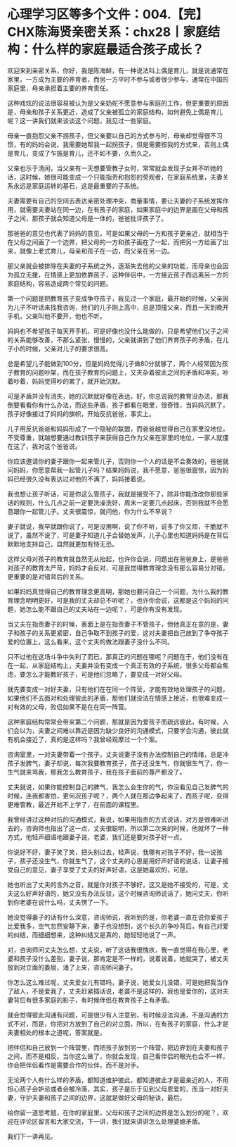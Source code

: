 # 心理学习区等多个文件：004.【完】CHX陈海贤亲密关系：chx28丨家庭结构：什么样的家庭最适合孩子成长？

欢迎来到亲密关系，你好，我是陈海鲜，有一种说法叫上偶是育儿，就是说通常在家里，一方成为主要的养育者，而另一方平时不参与或者很少参与，通常在中国的家庭里，母亲承担着主要的养育责任。

这种戏炫的说法很容易被认为是父亲奶舵不愿意参与家庭的工作，但更重要的原因是，母亲和孩子关系更近，造成了父亲被孤立的家庭结构，如何避免上偶是育儿呢？这一讲我们就来谈谈这个问题，我见过一些家庭。

母亲一直抱怨父亲不拐孩子，但父亲要以自己的方式参与时，母亲却觉得很不习惯，有的妈妈会说，我需要她帮我一起拐孩子，但是需要按我的方式来，否则上偶是育儿，变成了乍施是育儿，还不如不要，久而久之。

父亲也乐于清闲，当父亲有一天想要管教子女时，常常就会发现子女并不听她的话，这时候，她很可能变成一个只能指责和抱怨的旁观者，在家庭系统里，夫妻关系永远是家庭运转的基石，这是最重要的子系统。

夫妻需要有自己的空间去表达亲密处理冲突，商量事情，要让夫妻的子系统发挥作用，就需要夫妻站在同一边，在有孩子的家庭，如果家庭中的边界是画在父母和孩子之间，那孩子就会知道父母是一体的，爸爸批评孩子了。

那爸爸的意见也代表了妈妈的意见，可是如果父母的一方和孩子更亲近，就相当于在父母之间画了一个边界，把父母的一方和孩子画在了一起，而把另一方给画了出来，就像上老式育儿，母亲和孩子在一边，而父亲在另一边。

那父亲就会被排除在夫妻的子系统之外，逐渐失去他的父亲的功能，而母亲也会因为孤立无援，在情感上更加依靠孩子，这种伴侣中，一方接近孩子而远离另一方的家庭结构，容易造成两个常见的问题。

第一个问题是把教育孩子变成争夺孩子，我见过一个家庭，最开始的时候，父亲因为儿子不听话来找我咨询，他们的儿子刚上高中，总是顶撞父亲，而且一天到晚开手机，父亲叫他不要开，他也不听。

妈妈也不希望孩子每天开手机，可是好像也没什么能做的，只是希望他们父子之间的关系能够改善，不那么紧张，慢慢的，父亲就讲到了他们养育孩子的矛盾，在儿子小的时候，父亲对儿子的要求很高。

总是希望儿子能做到100分，但是妈妈觉得儿子做80分就够了，两个人经常因为孩子教育的问题吵架，而在孩子教育的问题上，又夹杂着彼此之间的矛盾和冲突，吵着吵着，妈妈觉得吵的累了，就开始沉默。

可是矛盾并没有消失，她的沉默就好像在表达，好，你总说我的教育没办法，那我倒要看看你有什么办法，而这些矛盾，孩子都看在眼里，很奇怪，当妈妈沉默了，孩子好像接过了妈妈的旗帜，开始反抗爸爸，事实上。

儿子用反抗爸爸和妈妈形成了一个隐秘的联盟，而爸爸越觉得自己在家里没地位，不受尊重，就越想要通过教训孩子来获得自己作为父亲在家里的地位，一家人就僵在这了，我对这个爸爸说。

你应该邀请你的妻子跟你一起来管儿子，否则你一个人的话是不会奏效的，爸爸就问妈妈，你愿意帮我一起管儿子吗？结果妈妈说，我不愿意，爸爸很震惊，因为妈妈已经很久没有表达过对他的不满了，妈妈接着说。

我也想让孩子听话，可是你这么管孩子，我就是接受不了，除非你能改改你那些家话的规则，什么几点之前一定要洗澡洗好，周末一定要几点起床，否则我就不会愿意跟你一起管儿子。丈夫很震惊，就问他，你为什么不早说？

妻子就说，我早就跟你说了，可是没用啊，说了你不听，说多了你又烦，干脆就不说了，虽然不说了，可是妻子知道儿子会替她发声，儿子心里也知道妈妈是在背后默默地支持自己，自然就更加有恃无恐。

这样父母对孩子的教育就自然无从抬起，也许你会说，问题出在爸爸身上，是爸爸对孩子的教育太严苛，妈妈才会反对，可是我觉得教育理念没有那么容易分对错，更重要的是对错背后的关系。

如果妈妈真觉得自己的教育理念更高明，那她也要问自己一个问题，为什么我的教育理念明明更好，可是我的丈夫却总不听呢？，也许你会说，这都是这个妈妈的问题，她怎么能不跟自己的丈夫站在一边呢？，可是你有没有发现。

当丈夫在指责妻子的时候，表面上是在指责妻子不管孩子，但他真正在意的是，妻子和孩子的关系更紧密，自己争取不到孩子的爱，这对夫妻把自己放到了争夺孩子爱的位置上，这么看来，这个丈夫的做法跟妻子没什么不同。

只不过他在这场斗争中失利了而已，那真正的问题在哪呢？问题在于，他们没有在在一起，从家庭结构上，夫妻并没有变成一个真正有效的子系统，很多父母都会焦虑，要怎么才能教好孩子，可是他们忽略了，要变成一对好父母。

就先要变成一对好夫妻，只有他们在在同一个阵营，才能有效地处理孩子的问题，如果他们不去面对和处理彼此的矛盾，那他们就没法在情感上接近，也很难变成一对有效的父母，败侣如果不是在在同一阵营。

这种家庭结构常常会带来第二个问题，那就是因为爱孩子而疏远彼此，有时候，人们会以为，夫妻之间难以靠近是因为缺少良好的沟通模式，只要学会沟通，彼此就有机会接近了，真的是这样吗？我曾经观摩过一个个案。

咨询室里，一对夫妻带着一个孩子，丈夫说妻子没有办法控制自己的情绪，总是冲孩子发脾气，妻子却说，每次我要教育孩子，孩子还没生气，你就很生气了，你一生气就来骂我，那我怎么教育孩子，我在孩子面前的尊严都没了。

丈夫就说，如果你能控制自己的脾气，我怎么会生你的气，你没看见自己发脾气的时候，连我都害怕，更何况孩子呢？，两个人就在那边争起来了，而孩子呢，变得更难管教，最近开始不上学了，在前面的课程里。

我曾经讲过这种对抗的沟通模式，我说，如果用指责的方式说话，对方是很难听进去的，咨询师也指出了这一点，丈夫很聪明，所以第二次来的时候，他就坏了一种方式，他轻声细语地跟妻子说，老婆，我们还是要对孩子好一点。

你说好不好，妻子笑了笑，把头别过去，轻声说，我哪有对孩子不好，我一说孩子，孩子还没生气，你就生气了，这个丈夫的心思是用好声好语的说话，让妻子接受自己的意见，妻子享受了丈夫的好声好语，这是她喜欢的，可是。

她也听出了丈夫的言外之音，就是你对孩子不够好，这又是她不接受的，可是，丈夫这么好声好语的，她又没有办法反驳，这个时候咨询师说话了，她问丈夫，你听到你老婆在说什么吗，丈夫愣了一下。

她没觉得妻子的话有什么深意，咨询师说，我听到的是，你老婆一直在说你爱孩子比爱我多，空气忽然安静下来，妻子也没想到，这个长久的争吵背后，有自己对爱的纠结，而细细想来，这种纠结又是真的，她轻轻地说了一声。

对，咨询师问丈夫怎么想，丈夫说，听了这话我很愧疚，我一直觉得在我心里，老婆和孩子没什么差别，妻子说，那肯定是不一样的，说着说着，她就哭了，被丈夫放到对立面的委屈，涌了上来，咨询师问妻子。

你怎么这么难过呢，丈夫爱女儿有错吗，妻子说，她爱女儿没错，可是她把我当作了敌人，不是爱我了，丈夫赶紧插话说，老婆不是这样的，我也是爱你的，这对夫妻背后有很多家庭的影子，有时候伴侣在教育孩子上有矛盾。

就会觉得彼此沟通有问题，可是很少有人注意到，有时候没法沟通，不是沟通的方式不对，而是，你把对方放到了自己的对立面，所以，在有孩子的家庭，什么才是夫妻相处的根本之道呢，答案就是。

把伴侣和自己放到一个阵营里，而把孩子放到另一个阵营，把边界划在夫妻和孩子之间，而不是相反，当你这么做了，你就会发现，自己看伴侣的眼光也会不一样，你会把伴侣看作是需要合作的伙伴，而不是对手。

无论两个人有什么样的矛盾，都知道维护彼此，都知道彼此才是最亲近的人，不用担心孩子会妒忌或者会被冷落，其实，孩子是乐于见到父母恩爱的，而当一对好夫妻，守护夫妻和孩子之间的边界，这就是做好父母的秘诀，最后。

给你留一道思考题，在你的家庭里，父母和孩子之间的边界是怎么划分的呢？，欢迎在评论区留言和大家交流，下一讲，我们就来讲讲怎么处理婆媳矛盾。

我们下一讲再见。